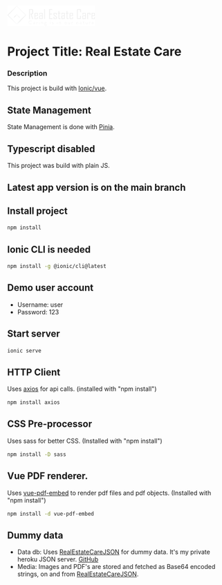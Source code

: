 ![Logo](public/logos/real-estate-care-logo.png)
# Project Title: Real Estate Care

### Description
This project is build with [Ionic/vue](https://ionicframework.com/docs/vue/overview).

## State Management
State Management is done with [Pinia](https://pinia.vuejs.org/).

## Typescript disabled
This project was build with plain JS.

## Latest app version is on the main branch

## Install project
```sh
npm install
```

## Ionic CLI is needed
```sh
npm install -g @ionic/cli@latest
```
## Demo user account
- Username: user
- Password: 123

## Start server
```sh
ionic serve
```

## HTTP Client
Uses [axios](https://axios-http.com/docs/intro) for api calls. (installed with "npm install")
```sh
npm install axios
```

## CSS Pre-processor
Uses sass for better CSS. (Installed with "npm install")
```sh
npm install -D sass
```

## Vue PDF renderer.
Uses [vue-pdf-embed](https://github.com/hrynko/vue-pdf-embed) to render pdf files and pdf objects. (Installed with "npm install")
```sh
npm install -d vue-pdf-embed
```

## Dummy data
- Data db: Uses [RealEstateCareJSON](https://json-real-estate-care-3167f11da290.herokuapp.com/) for dummy data. 
It's my private heroku JSON server. [GitHub](https://github.com/BabyLizzy-FunTime-Lab/JsonRealEstateCare)
- Media: Images and PDF's are stored and fetched as Base64 encoded strings, on and from 
[RealEstateCareJSON](https://json-real-estate-care-3167f11da290.herokuapp.com/).



